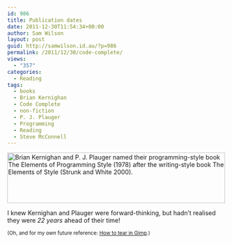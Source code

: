```yaml
---
id: 986
title: Publication dates
date: 2011-12-30T11:54:34+00:00
author: Sam Wilson
layout: post
guid: http://samwilson.id.au/?p=986
permalink: /2011/12/30/code-complete/
views:
  - "357"
categories:
  - Reading
tags:
  - books
  - Brian Kernighan
  - Code Complete
  - non-fiction
  - P. J. Plauger
  - Programming
  - Reading
  - Steve McConnell
---
```

<img src="http://samwilson.id.au/wp-content/uploads/2011/12/Code-Complete-Second-Edition-by-Steve-McConnell-ch2p6-500x116.png" alt="Brian Kernighan and P. J. Plauger named their programming-style book The Elements of Programming Style (1978) after the writing-style book The Elements of Style (Strunk and White 2000)." title="Code Complete Second Edition, by Steve McConnell, ch2p6" width="500" height="116" class="aligncenter size-medium wp-image-987" srcset="https://samwilson.id.au/wp-content/uploads/2011/12/Code-Complete-Second-Edition-by-Steve-McConnell-ch2p6-500x116.png 500w, https://samwilson.id.au/wp-content/uploads/2011/12/Code-Complete-Second-Edition-by-Steve-McConnell-ch2p6-150x34.png 150w, https://samwilson.id.au/wp-content/uploads/2011/12/Code-Complete-Second-Edition-by-Steve-McConnell-ch2p6.png 533w" sizes="(max-width: 500px) 100vw, 500px" />

I knew Kernighan and Plauger were forward-thinking, but hadn’t realised they were _22 years_ ahead of their time!

<p style="font-size:smaller">
  (Oh, and for my own future reference: <a href="http://adaptablegimp.org/w/TaskSet:Torn_paper_/_ripped_paper_effect" title="Creating a torn/ripped paper effect in GIMP.">How to tear in Gimp</a>.)
</p>